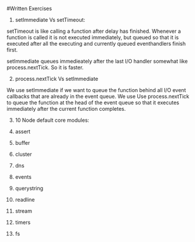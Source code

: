 #Written Exercises

1. setImmediate Vs setTimeout:

setTimeout is like calling a function after delay has finished. Whenever a function is called it is not executed immediately, but queued so that it is executed after all the executing and currently queued eventhandlers finish first.

setImmediate queues immedieately after the last I/O handler somewhat like process.nextTick. So it is faster.

2. process.nextTick Vs setImmediate

We use setImmediate if we want to queue the function behind all I/O event callbacks that are already in the event queue. We use Use process.nextTick to queue the function at the head of the event queue so that it executes immediately after the current function completes.

3. 10 Node default core modules:

1. assert

2. buffer

3. cluster

4. dns

5. events

6. querystring

7. readline

8. stream

9. timers

10. fs